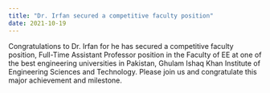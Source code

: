 ```yaml
---
title: "Dr. Irfan secured a competitive faculty position"
date: 2021-10-19
---
```


<!--more-->

Congratulations to Dr. Irfan for he has secured a competitive faculty position, Full-Time Assistant Professor position in the Faculty of EE at one of the best engineering universities in Pakistan, Ghulam Ishaq Khan Institute of Engineering Sciences and Technology. Please join us and congratulate this major achievement and milestone.